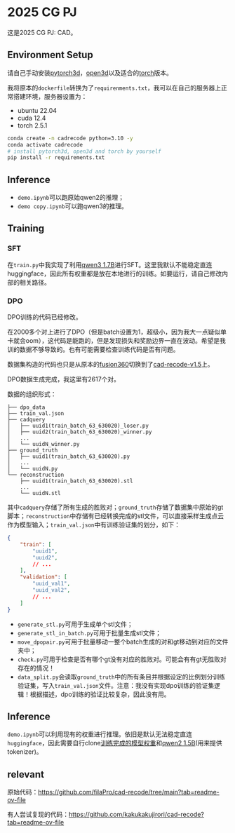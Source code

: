 # 2025 CG PJ

这是2025 CG PJ: CAD。

## Environment Setup

请自己手动安装[pytorch3d](https://github.com/facebookresearch/pytorch3d/blob/main/INSTALL.md)，[open3d](https://pypi.org/project/open3d/)以及适合的[torch](https://pytorch.org/get-started/locally/)版本。

我将原本的`dockerfile`转换为了`requirenments.txt`，我可以在自己的服务器上正常搭建环境，服务器设置为：

- ubuntu 22.04
- cuda 12.4
- torch 2.5.1

```bash
conda create -n cadrecode python=3.10 -y
conda activate cadrecode
# install pytorch3d, open3d and torch by yourself
pip install -r requirements.txt
```

## Inference

- `demo.ipynb`可以跑原始qwen2的推理；
- `demo copy.ipynb`可以跑qwen3的推理。

## Training

### SFT

在`train.py`中我实现了利用[qwen3 1.7B](https://huggingface.co/Qwen/Qwen3-1.7B)进行SFT。这里我默认不能稳定直连huggingface，因此所有权重都是放在本地进行的训练。如要运行，请自己修改内部的相关路径。

### DPO

DPO训练的代码已经修改。

在2000多个对上进行了DPO（但是batch设置为1，超级小，因为我大一点疑似单卡就会oom），这代码是能跑的，但是发现损失和奖励边界一直在波动。希望是我训的数据不够导致的。也有可能需要检查训练代码是否有问题。

数据集构造的代码也只是从原本的[fusion360](https://github.com/AutodeskAILab/Fusion360GalleryDataset)切换到了[cad-recode-v1.5](https://huggingface.co/datasets/filapro/cad-recode-v1.5)上。

DPO数据生成完成，我这里有2617个对。

数据的组织形式：

```
├── dpo_data
├── train_val.json
├── cadquery
│   ├── uuid1(train_batch_63_630020)_loser.py
│   ├── uuid2(train_batch_63_630020)_winner.py
│   ...
│   └── uuidN_winner.py
├── ground_truth
│   ├── uuid1(train_batch_63_630020).py
│   ...
│   └── uuidN.py
└── reconstruction
    ├── uuid1(train_batch_63_630020).stl
    ...
    └── uuidN.stl
```

其中`cadquery`存储了所有生成的胜败对；`ground_truth`存储了数据集中原始的gt脚本；`reconstruction`中存储有已经转换完成的stl文件，可以直接采样生成点云作为模型输入；`train_val.json`中有训练验证集的划分，如下：

```json
{
    "train": [
        "uuid1",
        "uuid2",
        // ...
    ],
    "validation": [
        "uuid_val1",
        "uuid_val2",
        // ...
    ]
}
```

- `generate_stl.py`可用于生成单个stl文件；
- `generate_stl_in_batch.py`可用于批量生成stl文件；
- `move_dpopair.py`可用于批量移动一整个batch生成的对和gt移动到对应的文件夹中；
- `check.py`可用于检查是否有哪个gt没有对应的胜败对。可能会有有gt无胜败对存在的情况！
- `data_split.py`会读取`ground_truth`中的所有条目并根据设定的比例划分训练验证集，写入`train_val.json`文件。注意：我没有实现dpo训练的验证集逻辑！根据描述，dpo训练的验证比较复杂，因此没有用。


## Inference

`demo.ipynb`可以利用现有的权重进行推理。依旧是默认无法稳定直连`huggingface`，因此需要自行clone[训练完成的模型权重](https://huggingface.co/filapro/cad-recode-v1.5)和[qwen2 1.5B](https://huggingface.co/Qwen/Qwen2-1.5B)(用来提供tokenizer)。

## relevant

原始代码：https://github.com/filaPro/cad-recode/tree/main?tab=readme-ov-file

有人尝试复现的代码：https://github.com/kakukakujirori/cad-recode?tab=readme-ov-file
